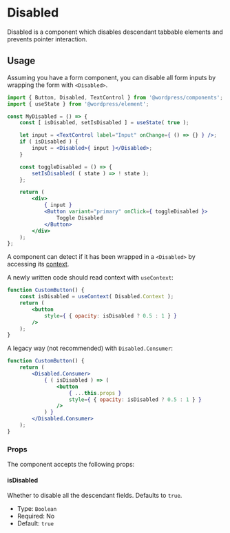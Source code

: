 # Disabled

Disabled is a component which disables descendant tabbable elements and prevents pointer interaction.

## Usage

Assuming you have a form component, you can disable all form inputs by wrapping the form with `<Disabled>`.

```jsx
import { Button, Disabled, TextControl } from '@wordpress/components';
import { useState } from '@wordpress/element';

const MyDisabled = () => {
	const [ isDisabled, setIsDisabled ] = useState( true );

	let input = <TextControl label="Input" onChange={ () => {} } />;
	if ( isDisabled ) {
		input = <Disabled>{ input }</Disabled>;
	}

	const toggleDisabled = () => {
		setIsDisabled( ( state ) => ! state );
	};

	return (
		<div>
			{ input }
			<Button variant="primary" onClick={ toggleDisabled }>
				Toggle Disabled
			</Button>
		</div>
	);
};
```

A component can detect if it has been wrapped in a `<Disabled>` by accessing its [context](https://reactjs.org/docs/context.html).

A newly written code should read context with `useContext`:

```jsx
function CustomButton() {
	const isDisabled = useContext( Disabled.Context );
	return (
		<button
			style={ { opacity: isDisabled ? 0.5 : 1 } }
		/>
	);
}
```

A legacy way (not recommended) with `Disabled.Consumer`:

```jsx
function CustomButton() {
	return (
		<Disabled.Consumer>
			{ ( isDisabled ) => (
				<button
					{ ...this.props }
					style={ { opacity: isDisabled ? 0.5 : 1 } }
				/>
			) }
		</Disabled.Consumer>
	);
}
```

### Props

The component accepts the following props:

#### isDisabled

Whether to disable all the descendant fields. Defaults to `true`.

-   Type: `Boolean`
-   Required: No
-   Default: `true`

